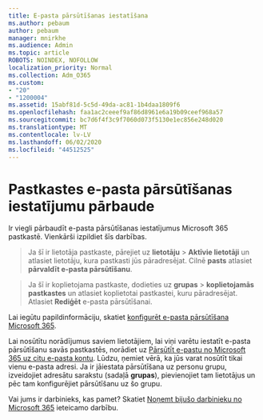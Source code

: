 ```yaml
---
title: E-pasta pārsūtīšanas iestatīšana
ms.author: pebaum
author: pebaum
manager: mnirkhe
ms.audience: Admin
ms.topic: article
ROBOTS: NOINDEX, NOFOLLOW
localization_priority: Normal
ms.collection: Adm_O365
ms.custom:
- "20"
- "1200004"
ms.assetid: 15abf81d-5c5d-49da-ac81-1b4daa1809f6
ms.openlocfilehash: faa1ac2ceeef9af86d8961e6a19b09ceef968a57
ms.sourcegitcommit: bc7d6f4f3c9f7060d073f5130e1ec856e248d020
ms.translationtype: MT
ms.contentlocale: lv-LV
ms.lasthandoff: 06/02/2020
ms.locfileid: "44512525"
---
```

# <a name="check-the-email-forwarding-settings-for-a-mailbox"></a>Pastkastes e-pasta pārsūtīšanas iestatījumu pārbaude

Ir viegli pārbaudīt e-pasta pārsūtīšanas iestatījumus Microsoft 365 pastkastē. Vienkārši izpildiet šīs darbības.
  
> Ja šī ir lietotāja pastkaste, pārejiet uz **lietotāju** \> **Aktīvie lietotāji** un atlasiet lietotāju, kura pastkasti jūs pāradresējat. Cilnē **pasts** atlasiet **pārvaldīt e-pasta pārsūtīšanu**.

> Ja šī ir koplietojama pastkaste, dodieties uz **grupas** \> **koplietojamās pastkastes** un atlasiet koplietotai pastkastei, kuru pāradresējat. Atlasiet **Rediģēt** e-pasta pārsūtīšanai.

Lai iegūtu papildinformāciju, skatiet [konfigurēt e-pasta pārsūtīšana Microsoft 365](https://docs.microsoft.com/microsoft-365/admin/email/configure-email-forwarding).
  
Lai nosūtītu norādījumus saviem lietotājiem, lai viņi varētu iestatīt e-pasta pārsūtīšanu savās pastkastēs, norādiet uz [Pārsūtīt e-pastu no Microsoft 365 uz citu e-pasta kontu](https://support.office.com/article/Forward-email-from-Office-365-to-another-email-account-1ed4ee1e-74f8-4f53-a174-86b748ff6a0e). Lūdzu, ņemiet vērā, ka jūs varat nosūtīt tikai vienu e-pasta adresi. Ja ir jāiestata pārsūtīšana uz personu grupu, izveidojiet adresātu sarakstu (sadaļā **grupas**), pievienojiet tam lietotājus un pēc tam konfigurējiet pārsūtīšanu uz šo grupu.
  
Vai jums ir darbinieks, kas pamet? Skatiet [Noņemt bijušo darbinieku no Microsoft 365](https://docs.microsoft.com/microsoft-365/admin/add-users/remove-former-employee) ieteicamo darbību.